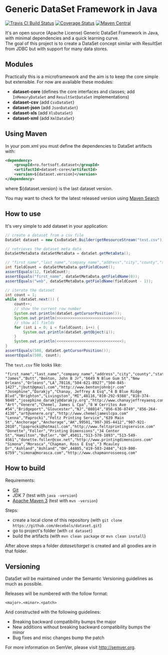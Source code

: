 Generic DataSet Framework in Java
=====================
[![Travis CI Build Status](https://travis-ci.org/decebals/dataset.png)](https://travis-ci.org/decebals/dataset)
[![Coverage Status](https://coveralls.io/repos/decebals/dataset/badge.svg?branch=master&service=github)](https://coveralls.io/github/decebals/dataset?branch=master)
[![Maven Central](http://img.shields.io/maven-central/v/ro.fortsoft.dataset/dataset.svg)](http://search.maven.org/#search|ga|1|ro.fortsoft.dataset)

It's an open source (Apache License) Generic DataSet Framework in Java, with minimal dependencies and a quick learning curve.     
The goal of this project is to create a DataSet concept similar with ResultSet from JDBC but with support for many data stores.

Modules
-------------------
Practically this is a microframework and the aim is to keep the core simple but extensible.
For now are available these modules:
- __dataset-core__ (defines the core interfaces and classes; add `InMemoryDataSet` and `ResultSetDataSet` implementations)
- __dataset-csv__ (add `CsvDataSet`)
- __dataset-json__ (add `JsonDataSet`)
- __dataset-xls__ (add `XlsDataSet`)
- __dataset-xml__ (add `XmlDataSet`)

Using Maven
-------------------
In your pom.xml you must define the dependencies to DataSet artifacts with:

```xml
<dependency>
    <groupId>ro.fortsoft.dataset</groupId>
    <artifactId>dataset-core</artifactId>
    <version>${dataset.version}</version>
</dependency>
```

where ${dataset.version} is the last dataset version.

You may want to check for the latest released version using [Maven Search](http://search.maven.org/#search%7Cga%7C1%dataset)

How to use
-------------------
It's very simple to add dataset in your application:

```java
// create a dataset from a csv file
DataSet dataset = new CsvDataSet.Builder(getResourceStream("test.csv")).build();

// retrieves the dataset meta data
DataSetMetaData dataSetMetaData = dataSet.getMetaData();

// "first_name","last_name","company_name","address","city","county","state","zip","phone1","phone2","email","web"
int fieldCount = dataSetMetaData.getFieldCount();
assertEquals(12, fieldCount);
assertEquals("first_name", dataSetMetaData.getFieldName(0));
assertEquals("web", dataSetMetaData.getFieldName(fieldCount - 1));

// iterate the dataset
int count = 1;
while (dataSet.next()) {
    count++;
    // show the current row number
    System.out.println(dataSet.getCursorPosition());
    System.out.println(>>>>>>>>>>>>>>>>>>>>>>>>>>>>>);
    // show all fields
    for (int i = 0; i < fieldCount; i++) {
        System.out.println(dataSet.getObject(i));
    }
    System.out.println(<<<<<<<<<<<<<<<<<<<<<<<<<<<<<);
}
assertEquals(500, dataSet.getCursorPosition());
assertEquals(500, count);
```

The `test.csv` file looks like:
```
"first_name","last_name","company_name","address","city","county","state","zip","phone1","phone2","email","web"
"James","Butt","Benton, John B Jr","6649 N Blue Gum St","New Orleans","Orleans","LA",70116,"504-621-8927","504-845-1427","jbutt@gmail.com","http://www.bentonjohnbjr.com"
"Josephine","Darakjy","Chanay, Jeffrey A Esq","4 B Blue Ridge Blvd","Brighton","Livingston","MI",48116,"810-292-9388","810-374-9840","josephine_darakjy@darakjy.org","http://www.chanayjeffreyaesq.com"
"Art","Venere","Chemel, James L Cpa","8 W Cerritos Ave #54","Bridgeport","Gloucester","NJ","08014","856-636-8749","856-264-4130","art@venere.org","http://www.chemeljameslcpa.com"
"Lenna","Paprocki","Feltz Printing Service","639 Main St","Anchorage","Anchorage","AK",99501,"907-385-4412","907-921-2010","lpaprocki@hotmail.com","http://www.feltzprintingservice.com"
"Donette","Foller","Printing Dimensions","34 Center St","Hamilton","Butler","OH",45011,"513-570-1893","513-549-4561","donette.foller@cox.net","http://www.printingdimensions.com"
"Simona","Morasca","Chapman, Ross E Esq","3 Mcauley Dr","Ashland","Ashland","OH",44805,"419-503-2484","419-800-6759","simona@morasca.com","http://www.chapmanrosseesq.com"
```

How to build
-------------------
Requirements:
- [Git](http://git-scm.com/)
- JDK 7 (test with `java -version`)
- [Apache Maven 3](http://maven.apache.org/) (test with `mvn -version`)

Steps:
- create a local clone of this repository (with `git clone https://github.com/decebals/dataset.git`)
- go to project's folder (with `cd dataset`)
- build the artifacts (with `mvn clean package` or `mvn clean install`)

After above steps a folder _dataset/target_ is created and all goodies are in that folder.

Versioning
------------
DataSet will be maintained under the Semantic Versioning guidelines as much as possible.

Releases will be numbered with the follow format:

`<major>.<minor>.<patch>`

And constructed with the following guidelines:

* Breaking backward compatibility bumps the major
* New additions without breaking backward compatibility bumps the minor
* Bug fixes and misc changes bump the patch

For more information on SemVer, please visit http://semver.org.
